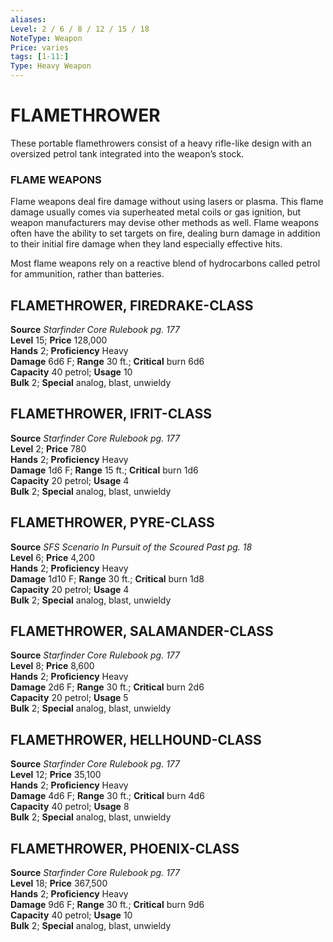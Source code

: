 ```yaml
---
aliases: 
Level: 2 / 6 / 8 / 12 / 15 / 18
NoteType: Weapon
Price: varies
tags: [1-11:]
Type: Heavy Weapon
---
```

# FLAMETHROWER
These portable flamethrowers consist of a heavy rifle-like design with an oversized petrol tank integrated into the weapon’s stock.

### FLAME WEAPONS

Flame weapons deal fire damage without using lasers or plasma. This flame damage usually comes via superheated metal coils or gas ignition, but weapon manufacturers may devise other methods as well. Flame weapons often have the ability to set targets on fire, dealing burn damage in addition to their initial fire damage when they land especially effective hits.

Most flame weapons rely on a reactive blend of hydrocarbons called petrol for ammunition, rather than batteries.

##  FLAMETHROWER, FIREDRAKE-CLASS

**Source** _Starfinder Core Rulebook pg. 177_  
**Level** 15; **Price** 128,000  
**Hands** 2; **Proficiency** Heavy  
**Damage** 6d6 F; **Range** 30 ft.; **Critical** burn 6d6  
**Capacity** 40 petrol; **Usage** 10  
**Bulk** 2; **Special** analog, blast, unwieldy

##  FLAMETHROWER, IFRIT-CLASS

**Source** _Starfinder Core Rulebook pg. 177_  
**Level** 2; **Price** 780  
**Hands** 2; **Proficiency** Heavy  
**Damage** 1d6 F; **Range** 15 ft.; **Critical** burn 1d6  
**Capacity** 20 petrol; **Usage** 4  
**Bulk** 2; **Special** analog, blast, unwieldy

##  FLAMETHROWER, PYRE-CLASS

**Source** _SFS Scenario In Pursuit of the Scoured Past pg. 18_  
**Level** 6; **Price** 4,200  
**Hands** 2; **Proficiency** Heavy  
**Damage** 1d10 F; **Range** 30 ft.; **Critical** burn 1d8  
**Capacity** 20 petrol; **Usage** 4  
**Bulk** 2; **Special** analog, blast, unwieldy

##  FLAMETHROWER, SALAMANDER-CLASS

**Source** _Starfinder Core Rulebook pg. 177_  
**Level** 8; **Price** 8,600  
**Hands** 2; **Proficiency** Heavy  
**Damage** 2d6 F; **Range** 30 ft.; **Critical** burn 2d6  
**Capacity** 20 petrol; **Usage** 5  
**Bulk** 2; **Special** analog, blast, unwieldy

##  FLAMETHROWER, HELLHOUND-CLASS

**Source** _Starfinder Core Rulebook pg. 177_  
**Level** 12; **Price** 35,100  
**Hands** 2; **Proficiency** Heavy  
**Damage** 4d6 F; **Range** 30 ft.; **Critical** burn 4d6  
**Capacity** 40 petrol; **Usage** 8  
**Bulk** 2; **Special** analog, blast, unwieldy

##  FLAMETHROWER, PHOENIX-CLASS

**Source** _Starfinder Core Rulebook pg. 177_  
**Level** 18; **Price** 367,500  
**Hands** 2; **Proficiency** Heavy  
**Damage** 9d6 F; **Range** 30 ft.; **Critical** burn 9d6  
**Capacity** 40 petrol; **Usage** 10  
**Bulk** 2; **Special** analog, blast, unwieldy